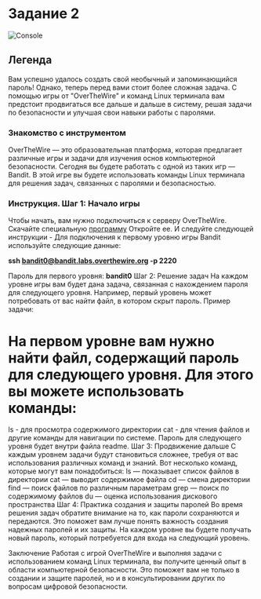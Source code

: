 # Задание 2
![Console](https://github.com/kvinokain/DUP01/blob/main/Foto/Konsol.jpg?raw=true)
## Легенда
Вам успешно удалось создать свой необычный и запоминающийся пароль! Однако, теперь перед вами стоит более сложная задача. С помощью игры от "OverTheWire" и команд Linux терминала вам предстоит продвигаться все дальше и дальше в систему, решая задачи по безопасности и улучшая свои навыки работы с паролями.
### Знакомство с инструментом
OverTheWire — это образовательная платформа, которая предлагает различные игры и задачи для изучения основ компьютерной безопасности. Сегодня вы будете работать с одной из таких игр — Bandit. В этой игре вы будете использовать команды Linux терминала для решения задач, связанных с паролями и безопасностью.
### Инструкция. Шаг 1: Начало игры
Чтобы начать, вам нужно подключиться к серверу OverTheWire. 
Скачайте специальную [программу](https://the.earth.li/~sgtatham/putty/latest/w64/putty.exe)
Откройте ее. И следуйте следующей инструкции - 
Для подключения к первому уровню игры Bandit используйте следующие данные:

**ssh bandit0@bandit.labs.overthewire.org -p 2220**

Пароль для первого уровня: **bandit0**
Шаг 2: Решение задач
На каждом уровне игры вам будет дана задача, связанная с нахождением пароля для следующего уровня. Например, первый уровень может потребовать от вас найти файл, в котором скрыт пароль.
Пример задачи:
# На первом уровне вам нужно найти файл, содержащий пароль для следующего уровня. Для этого вы можете использовать команды:
ls - для просмотра содержимого директории 
cat - для чтения файлов и другие команды для навигации по системе.
Пароль для следующего уровня будет внутри файла readme.
Шаг 3: Продвижение дальше
С каждым уровнем задачи будут становиться сложнее, требуя от вас использования различных команд и знаний. Вот несколько команд, которые могут вам понадобиться:
ls — показывает список файлов в директории
cat — выводит содержимое файла
cd — смена директории
find — поиск файлов по различным параметрам
grep — поиск по содержимому файлов
du — оценка использования дискового пространства
Шаг 4: Практика создания и защиты паролей
Во время решения задач обратите внимание на то, как пароли сохраняются и передаются. Это поможет вам лучше понять важность создания надежных паролей и их защиты. На каждом уровне вы будете получать новый пароль, который потребуется для входа на следующий уровень.

Заключение
Работая с игрой OverTheWire и выполняя задачи с использованием команд Linux терминала, вы получите ценный опыт в области компьютерной безопасности. Это поможет вам не только в создании и защите паролей, но и в консультировании других по вопросам цифровой безопасности.
